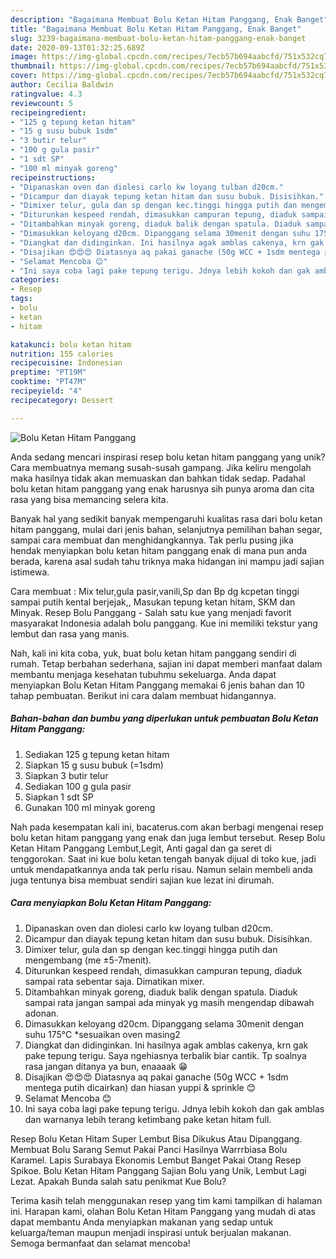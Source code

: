 ```yaml
---
description: "Bagaimana Membuat Bolu Ketan Hitam Panggang, Enak Banget"
title: "Bagaimana Membuat Bolu Ketan Hitam Panggang, Enak Banget"
slug: 3239-bagaimana-membuat-bolu-ketan-hitam-panggang-enak-banget
date: 2020-09-13T01:32:25.689Z
image: https://img-global.cpcdn.com/recipes/7ecb57b694aabcfd/751x532cq70/bolu-ketan-hitam-panggang-foto-resep-utama.jpg
thumbnail: https://img-global.cpcdn.com/recipes/7ecb57b694aabcfd/751x532cq70/bolu-ketan-hitam-panggang-foto-resep-utama.jpg
cover: https://img-global.cpcdn.com/recipes/7ecb57b694aabcfd/751x532cq70/bolu-ketan-hitam-panggang-foto-resep-utama.jpg
author: Cecilia Baldwin
ratingvalue: 4.3
reviewcount: 5
recipeingredient:
- "125 g tepung ketan hitam"
- "15 g susu bubuk 1sdm"
- "3 butir telur"
- "100 g gula pasir"
- "1 sdt SP"
- "100 ml minyak goreng"
recipeinstructions:
- "Dipanaskan oven dan diolesi carlo kw loyang tulban d20cm."
- "Dicampur dan diayak tepung ketan hitam dan susu bubuk. Disisihkan."
- "Dimixer telur, gula dan sp dengan kec.tinggi hingga putih dan mengembang (me ±5-7menit)."
- "Diturunkan kespeed rendah, dimasukkan campuran tepung, diaduk sampai rata sebentar saja. Dimatikan mixer."
- "Ditambahkan minyak goreng, diaduk balik dengan spatula. Diaduk sampai rata jangan sampai ada minyak yg masih mengendap dibawah adonan."
- "Dimasukkan keloyang d20cm. Dipanggang selama 30menit dengan suhu 175°C *sesuaikan oven masing2"
- "Diangkat dan didinginkan. Ini hasilnya agak amblas cakenya, krn gak pake tepung terigu. Saya ngehiasnya terbalik biar cantik. Tp soalnya rasa jangan ditanya ya bun, enaaaak 😁"
- "Disajikan 😍😍😍 Diatasnya aq pakai ganache (50g WCC + 1sdm mentega putih dicairkan) dan hiasan yuppi &amp; sprinkle 😊"
- "Selamat Mencoba 😊"
- "Ini saya coba lagi pake tepung terigu. Jdnya lebih kokoh dan gak amblas dan warnanya lebih terang ketimbang pake ketan hitam full."
categories:
- Resep
tags:
- bolu
- ketan
- hitam

katakunci: bolu ketan hitam 
nutrition: 155 calories
recipecuisine: Indonesian
preptime: "PT19M"
cooktime: "PT47M"
recipeyield: "4"
recipecategory: Dessert

---
```



![Bolu Ketan Hitam Panggang](https://img-global.cpcdn.com/recipes/7ecb57b694aabcfd/751x532cq70/bolu-ketan-hitam-panggang-foto-resep-utama.jpg)

Anda sedang mencari inspirasi resep bolu ketan hitam panggang yang unik? Cara membuatnya memang susah-susah gampang. Jika keliru mengolah maka hasilnya tidak akan memuaskan dan bahkan tidak sedap. Padahal bolu ketan hitam panggang yang enak harusnya sih punya aroma dan cita rasa yang bisa memancing selera kita.

Banyak hal yang sedikit banyak mempengaruhi kualitas rasa dari bolu ketan hitam panggang, mulai dari jenis bahan, selanjutnya pemilihan bahan segar, sampai cara membuat dan menghidangkannya. Tak perlu pusing jika hendak menyiapkan bolu ketan hitam panggang enak di mana pun anda berada, karena asal sudah tahu triknya maka hidangan ini mampu jadi sajian istimewa.

Cara membuat : Mix telur,gula pasir,vanili,Sp dan Bp dg kcpetan tinggi sampai putih kental berjejak,, Masukan tepung ketan hitam, SKM dan Minyak. Resep Bolu Panggang - Salah satu kue yang menjadi favorit masyarakat Indonesia adalah bolu panggang. Kue ini memiliki tekstur yang lembut dan rasa yang manis.


Nah, kali ini kita coba, yuk, buat bolu ketan hitam panggang sendiri di rumah. Tetap berbahan sederhana, sajian ini dapat memberi manfaat dalam membantu menjaga kesehatan tubuhmu sekeluarga. Anda dapat menyiapkan Bolu Ketan Hitam Panggang memakai 6 jenis bahan dan 10 tahap pembuatan. Berikut ini cara dalam membuat hidangannya.

<!--inarticleads1-->

##### Bahan-bahan dan bumbu yang diperlukan untuk pembuatan Bolu Ketan Hitam Panggang:

1. Sediakan 125 g tepung ketan hitam
1. Siapkan 15 g susu bubuk (=1sdm)
1. Siapkan 3 butir telur
1. Sediakan 100 g gula pasir
1. Siapkan 1 sdt SP
1. Gunakan 100 ml minyak goreng


Nah pada kesempatan kali ini, bacaterus.com akan berbagi mengenai resep bolu ketan hitam panggang yang enak dan juga lembut tersebut. Resep Bolu Ketan Hitam Panggang Lembut,Legit, Anti gagal dan ga seret di tenggorokan. Saat ini kue bolu ketan tengah banyak dijual di toko kue, jadi untuk mendapatkannya anda tak perlu risau. Namun selain membeli anda juga tentunya bisa membuat sendiri sajian kue lezat ini dirumah. 

<!--inarticleads2-->

##### Cara menyiapkan Bolu Ketan Hitam Panggang:

1. Dipanaskan oven dan diolesi carlo kw loyang tulban d20cm.
1. Dicampur dan diayak tepung ketan hitam dan susu bubuk. Disisihkan.
1. Dimixer telur, gula dan sp dengan kec.tinggi hingga putih dan mengembang (me ±5-7menit).
1. Diturunkan kespeed rendah, dimasukkan campuran tepung, diaduk sampai rata sebentar saja. Dimatikan mixer.
1. Ditambahkan minyak goreng, diaduk balik dengan spatula. Diaduk sampai rata jangan sampai ada minyak yg masih mengendap dibawah adonan.
1. Dimasukkan keloyang d20cm. Dipanggang selama 30menit dengan suhu 175°C *sesuaikan oven masing2
1. Diangkat dan didinginkan. Ini hasilnya agak amblas cakenya, krn gak pake tepung terigu. Saya ngehiasnya terbalik biar cantik. Tp soalnya rasa jangan ditanya ya bun, enaaaak 😁
1. Disajikan 😍😍😍 Diatasnya aq pakai ganache (50g WCC + 1sdm mentega putih dicairkan) dan hiasan yuppi &amp; sprinkle 😊
1. Selamat Mencoba 😊
1. Ini saya coba lagi pake tepung terigu. Jdnya lebih kokoh dan gak amblas dan warnanya lebih terang ketimbang pake ketan hitam full.


Resep Bolu Ketan Hitam Super Lembut Bisa Dikukus Atau Dipanggang. Membuat Bolu Sarang Semut Pakai Panci Hasilnya Warrrbiasa Bolu Karamel. Lapis Surabaya Ekonomis Lembut Banget Pakai Otang Resep Spikoe. Bolu Ketan Hitam Panggang Sajian Bolu yang Unik, Lembut Lagi Lezat. Apakah Bunda salah satu penikmat Kue Bolu? 

Terima kasih telah menggunakan resep yang tim kami tampilkan di halaman ini. Harapan kami, olahan Bolu Ketan Hitam Panggang yang mudah di atas dapat membantu Anda menyiapkan makanan yang sedap untuk keluarga/teman maupun menjadi inspirasi untuk berjualan makanan. Semoga bermanfaat dan selamat mencoba!
